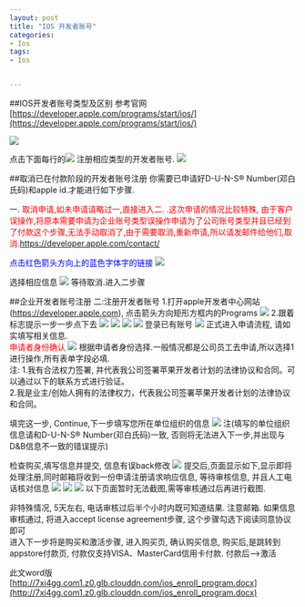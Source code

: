 ```yaml
---
layout: post
title: "IOS 开发者账号"
categories:
- Ios
tags:
- Ios


---
```


##IOS开发者账号类型及区别
参考官网
[https://developer.apple.com/programs/start/ios/](https://developer.apple.com/programs/start/ios/)

![](http://xjliao-images.qiniudn.com/compare_programs.png)

点击下面每行的![](http://xjliao-images.qiniudn.com/enroll_now.jpg) 注册相应类型的开发者账号.
![](http://xjliao-images.qiniudn.com/choosing_an_ios_developer_program.jpg)

##取消已在付款阶段的开发者账号注册
你需要已申请好D-U-N-S® Number(邓白氏码)和apple id.才能进行如下步骤.

一. <font color=red>取消申请,如未申请请略过一,直接进入二.
.这次申请的情况比较特殊, 由于客户误操作,将原本需要申请为企业账号类型误操作申请为了公司账号类型并且已经到了付款这个步骤,无法手动取消了,由于需要取消,重新申请,所以请发邮件给他们,取消.https://developer.apple.com/contact/</font>

<font color=blue>点击红色箭头方向上的蓝色字体字的链接</font>
![](http://xjliao-images.qiniudn.com/apple_developer_contact.jpg)

选择相应信息
![](http://xjliao-images.qiniudn.com/099BEDED-3523-44CF-BED2-735719B614D8.jpg)
等待取消.进入二步骤

##企业开发者账号注册
二:注册开发者账号
1.打开apple开发者中心网站(https://developer.apple.com), 点击箭头方向矩形方框内的Programs
![](http://xjliao-images.qiniudn.com/A187F79B-5693-473C-AE39-FF82BFFA3429.jpg)
2.跟着标志提示一步一步点下去
![](http://xjliao-images.qiniudn.com/E60AF95D-C308-47BF-926B-245C04A90A6B.jpg)
![](http://xjliao-images.qiniudn.com/017F6CCB-FA90-4611-928F-A69B4ABF4094.jpg)
![](http://xjliao-images.qiniudn.com/D636566E-D308-4244-B58A-8D446BC994F2.jpg)
![](http://xjliao-images.qiniudn.com/1DB1AC01-3ABD-4336-826F-733FDAFD0310.jpg)
登录已有账号
![](http://xjliao-images.qiniudn.com/1E085225-7B1F-4CD6-8326-B3DC3EF6BA2A.jpg)
正式进入申请流程, 请如实填写相关信息.  
<font color=red>申请者身份确认</font>
![](http://xjliao-images.qiniudn.com/234B6735-BA18-44DA-A160-D9CFE34CC243.jpg)
根据申请者身份选择.一般情况都是公司员工去申请,所以选择1进行操作,所有表单字段必填.  
注: 1.我有合法权力签署, 并代表我公司签署苹果开发者计划的法律协议和合同。可以通过以下的联系方式进行验证。  
2.我是业主/创始人拥有的法律权力，代表我公司签署苹果开发者计划的法律协议和合同。

填完这一步, Continue,下一步填写您所在单位组织的信息
![](http://xjliao-images.qiniudn.com/67FDD6FA-F575-4AEE-8DAD-521F88FFEC1F.jpg)
注(填写的单位组织信息请和D-U-N-S® Number(邓白氏码)一致, 否则将无法进入下一步,并出现与D&B信息不一致的错误提示)

检查购买,填写信息并提交, 信息有误back修改
![](http://xjliao-images.qiniudn.com/941610FB-8F5B-48FE-8D01-0E48D38538FD.jpg)
提交后,页面显示如下,显示即将处理注册,同时邮箱将收到一份申请注册请求响应信息, 等待审核信息, 并且人工电话核对信息
![](http://xjliao-images.qiniudn.com/FF433CB5-4158-476D-B1FE-8A539F666A19.jpg)
![](http://xjliao-images.qiniudn.com/BB206D1E-27E7-40C4-A728-4EEC500F5AA3.jpg)
![](http://xjliao-images.qiniudn.com/8F045524-D19F-4264-B271-B0D7B9428EB0.jpg)
以下页面暂时无法截图,需等审核通过后再进行截图.

非特殊情况, 5天左右, 电话审核过后半个小时内既可知道结果. 注意邮箱.
如果信息审核通过, 将进入accept license agreement步骤, 这个步骤勾选下阅读同意协议即可  
进入下一步将是购买和激活步骤,
进入购买页, 确认购买信息,  购买后,是跳转到appstore付款页,  付款仅支持VISA、MasterCard信用卡付款.
付款后——>激活

此文word版[http://7xi4gg.com1.z0.glb.clouddn.com/ios_enroll_program.docx](http://7xi4gg.com1.z0.glb.clouddn.com/ios_enroll_program.docx)
